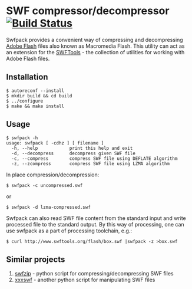 SWF compressor/decompressor [![Build Status](https://travis-ci.org/Arkq/swfpack.svg?branch=master)](https://travis-ci.org/Arkq/swfpack)
===========================

Swfpack provides a convenient way of compressing and decompressing [Adobe
Flash](https://en.wikipedia.org/wiki/Adobe_Flash) files also known as Macromedia Flash. This
utility can act as an extension for the [SWFTools](http://www.swftools.org/) - the collection of
utilities for working with Adobe Flash files.


Installation
------------

	$ autoreconf --install
	$ mkdir build && cd build
	$ ../configure
	$ make && make install


Usage
-----

	$ swfpack -h
	usage: swfpack [ -cdhz ] [ filename ]
	  -h, --help            print this help and exit
	  -d, --decompress      decompress given SWF file
	  -c, --compress        compress SWF file using DEFLATE algorithm
	  -z, --zcompress       compress SWF file using LZMA algorithm

In place compression/decompression:

	$ swfpack -c uncompressed.swf

or

	$ swfpack -d lzma-compressed.swf

Swfpack can also read SWF file content from the standard input and write processed file to the
standard output. By this way of processing, one can use swfpack as a part of processing toolchain,
e.g.:

	$ curl http://www.swftools.org/flash/box.swf |swfpack -z >box.swf


Similar projects
----------------

1. [swfzip](https://github.com/OpenGG/swfzip) - python script for compressing/decompressing SWF
	 files
2. [xxxswf](https://bitbucket.org/Alexander_Hanel/xxxswf) - another python script for manipulating
	 SWF files
